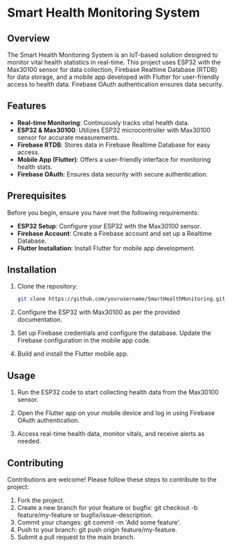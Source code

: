 # Smart Health Monitoring System


## Overview

The Smart Health Monitoring System is an IoT-based solution designed to monitor vital health statistics in real-time. This project uses ESP32 with the Max30100 sensor for data collection, Firebase Realtime Database (RTDB) for data storage, and a mobile app developed with Flutter for user-friendly access to health data. Firebase OAuth authentication ensures data security.

## Features

- **Real-time Monitoring**: Continuously tracks vital health data.
- **ESP32 & Max30100**: Utilizes ESP32 microcontroller with Max30100 sensor for accurate measurements.
- **Firebase RTDB**: Stores data in Firebase Realtime Database for easy access.
- **Mobile App (Flutter)**: Offers a user-friendly interface for monitoring health stats.
- **Firebase OAuth**: Ensures data security with secure authentication.

## Prerequisites

Before you begin, ensure you have met the following requirements:

- **ESP32 Setup**: Configure your ESP32 with the Max30100 sensor.
- **Firebase Account**: Create a Firebase account and set up a Realtime Database.
- **Flutter Installation**: Install Flutter for mobile app development.

## Installation

1. Clone the repository:

   ```bash
   git clone https://github.com/yourusername/SmartHealthMonitoring.git
2. Configure the ESP32 with Max30100 as per the provided documentation.

3. Set up Firebase credentials and configure the database. Update the Firebase configuration in the mobile app code.

4. Build and install the Flutter mobile app.

## Usage
1. Run the ESP32 code to start collecting health data from the Max30100 sensor.

2. Open the Flutter app on your mobile device and log in using Firebase OAuth authentication.

3. Access real-time health data, monitor vitals, and receive alerts as needed.

## Contributing
Contributions are welcome! Please follow these steps to contribute to the project:

1. Fork the project.
2. Create a new branch for your feature or bugfix: git checkout -b feature/my-feature or bugfix/issue-description.
3. Commit your changes: git commit -m 'Add some feature'.
4. Push to your branch: git push origin feature/my-feature.
5. Submit a pull request to the main branch.
